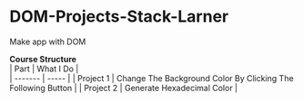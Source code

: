 # DOM-Projects-Stack-Larner
Make app with DOM

__Course Structure__  
| Part | What I Do |   
| ------- | ----- |
| Project 1 | Change The Background Color By Clicking The Following Button |
| Project 2 | Generate Hexadecimal Color |
